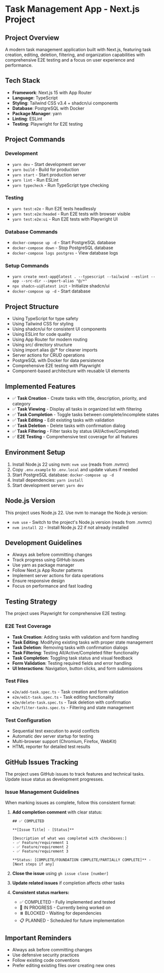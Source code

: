 # Task Management App - Next.js Project

## Project Overview
A modern task management application built with Next.js, featuring task creation, editing, deletion, filtering, and organization capabilities with comprehensive E2E testing and a focus on user experience and performance.

## Tech Stack
- **Framework**: Next.js 15 with App Router
- **Language**: TypeScript
- **Styling**: Tailwind CSS v3.4 + shadcn/ui components
- **Database**: PostgreSQL with Docker
- **Package Manager**: yarn
- **Linting**: ESLint
- **Testing**: Playwright for E2E testing

## Project Commands

### Development
- `yarn dev` - Start development server
- `yarn build` - Build for production
- `yarn start` - Start production server
- `yarn lint` - Run ESLint
- `yarn typecheck` - Run TypeScript type checking

### Testing
- `yarn test:e2e` - Run E2E tests headlessly
- `yarn test:e2e:headed` - Run E2E tests with browser visible
- `yarn test:e2e:ui` - Run E2E tests with Playwright UI

### Database Commands
- `docker-compose up -d` - Start PostgreSQL database
- `docker-compose down` - Stop PostgreSQL database
- `docker-compose logs postgres` - View database logs

### Setup Commands
- `yarn create next-app@latest . --typescript --tailwind --eslint --app --src-dir --import-alias "@/*"`
- `npx shadcn-ui@latest init` - Initialize shadcn/ui
- `docker-compose up -d` - Start database

## Project Structure
- Using TypeScript for type safety
- Using Tailwind CSS for styling
- Using shadcn/ui for consistent UI components
- Using ESLint for code quality
- Using App Router for modern routing
- Using src/ directory structure
- Using import alias @/* for cleaner imports
- Server actions for CRUD operations
- PostgreSQL with Docker for data persistence
- Comprehensive E2E testing with Playwright
- Component-based architecture with reusable UI elements

## Implemented Features
- ✅ **Task Creation** - Create tasks with title, description, priority, and category
- ✅ **Task Viewing** - Display all tasks in organized list with filtering
- ✅ **Task Completion** - Toggle tasks between complete/incomplete states
- ✅ **Task Editing** - Edit existing tasks with validation
- ✅ **Task Deletion** - Delete tasks with confirmation dialog
- ✅ **Task Filtering** - Filter tasks by status (All/Active/Completed)
- ✅ **E2E Testing** - Comprehensive test coverage for all features

## Environment Setup
1. Install Node.js 22 using nvm: `nvm use` (reads from .nvmrc)
2. Copy `.env.example` to `.env.local` and update values if needed
3. Start PostgreSQL database: `docker-compose up -d`
4. Install dependencies: `yarn install`
5. Start development server: `yarn dev`

## Node.js Version
This project uses Node.js 22. Use nvm to manage the Node.js version:
- `nvm use` - Switch to the project's Node.js version (reads from .nvmrc)
- `nvm install 22` - Install Node.js 22 if not already installed

## Development Guidelines
- Always ask before committing changes
- Track progress using GitHub issues
- Use yarn as package manager
- Follow Next.js App Router patterns
- Implement server actions for data operations
- Ensure responsive design
- Focus on performance and fast loading

## Testing Strategy
The project uses Playwright for comprehensive E2E testing:

### E2E Test Coverage
- **Task Creation**: Adding tasks with validation and form handling
- **Task Editing**: Modifying existing tasks with proper state management
- **Task Deletion**: Removing tasks with confirmation dialogs
- **Task Filtering**: Testing All/Active/Completed filter functionality
- **Task Completion**: Toggling task status and visual feedback
- **Form Validation**: Testing required fields and error handling
- **UI Interactions**: Navigation, button clicks, and form submissions

### Test Files
- `e2e/add-task.spec.ts` - Task creation and form validation
- `e2e/edit-task.spec.ts` - Task editing functionality
- `e2e/delete-task.spec.ts` - Task deletion with confirmation
- `e2e/filter-tasks.spec.ts` - Filtering and state management

### Test Configuration
- Sequential test execution to avoid conflicts
- Automatic dev server startup for testing
- Multi-browser support (Chromium, Firefox, WebKit)
- HTML reporter for detailed test results

## GitHub Issues Tracking
The project uses GitHub issues to track features and technical tasks. Update issue status as development progresses.

### Issue Management Guidelines
When marking issues as complete, follow this consistent format:

1. **Add completion comment** with clear status:
   ```
   ## ✅ COMPLETED
   
   **[Issue Title] - [Status]**
   
   [Description of what was completed with checkboxes:]
   - ✅ Feature/requirement 1
   - ✅ Feature/requirement 2
   - ✅ Feature/requirement 3
   
   **Status: [COMPLETE/FOUNDATION COMPLETE/PARTIALLY COMPLETE]** - [Next steps if any]
   ```

2. **Close the issue** using `gh issue close [number]`

3. **Update related issues** if completion affects other tasks

4. **Consistent status markers:**
   - ✅ COMPLETED - Fully implemented and tested
   - 🚧 IN PROGRESS - Currently being worked on  
   - ⏸️ BLOCKED - Waiting for dependencies
   - 📋 PLANNED - Scheduled for future implementation

## Important Reminders
- Always ask before committing changes
- Use defensive security practices
- Follow existing code conventions
- Prefer editing existing files over creating new ones
